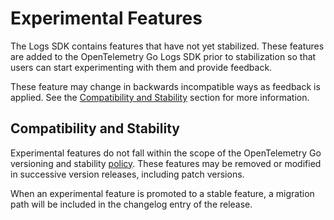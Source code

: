 # Experimental Features

The Logs SDK contains features that have not yet stabilized.
These features are added to the OpenTelemetry Go Logs SDK prior to stabilization so that users can start experimenting with them and provide feedback.

These feature may change in backwards incompatible ways as feedback is applied.
See the [Compatibility and Stability](#compatibility-and-stability) section for more information.

## Compatibility and Stability

Experimental features do not fall within the scope of the OpenTelemetry Go versioning and stability [policy](../../VERSIONING.md).
These features may be removed or modified in successive version releases, including patch versions.

When an experimental feature is promoted to a stable feature, a migration path will be included in the changelog entry of the release.
